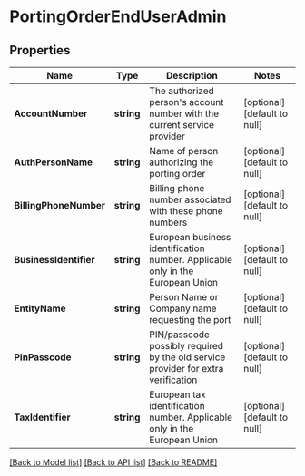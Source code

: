# PortingOrderEndUserAdmin

## Properties
Name | Type | Description | Notes
------------ | ------------- | ------------- | -------------
**AccountNumber** | **string** | The authorized person&#x27;s account number with the current service provider | [optional] [default to null]
**AuthPersonName** | **string** | Name of person authorizing the porting order | [optional] [default to null]
**BillingPhoneNumber** | **string** | Billing phone number associated with these phone numbers | [optional] [default to null]
**BusinessIdentifier** | **string** | European business identification number. Applicable only in the European Union | [optional] [default to null]
**EntityName** | **string** | Person Name or Company name requesting the port | [optional] [default to null]
**PinPasscode** | **string** | PIN/passcode possibly required by the old service provider for extra verification | [optional] [default to null]
**TaxIdentifier** | **string** | European tax identification number. Applicable only in the European Union | [optional] [default to null]

[[Back to Model list]](../README.md#documentation-for-models) [[Back to API list]](../README.md#documentation-for-api-endpoints) [[Back to README]](../README.md)

